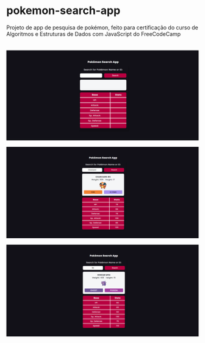 # pokemon-search-app
 Projeto de app de pesquisa de pokémon, feito para certificação do curso de Algoritmos e Estruturas de Dados com JavaScript do FreeCodeCamp

##
<p align="center">
  <img loading="lazy" src="/Imagens/img01.png"/>
</p>

<p align="center">
  <img loading="lazy" src="/Imagens/img02.png"/>
</p>

<p align="center">
  <img loading="lazy" src="/Imagens/img03.png"/>
</p>

